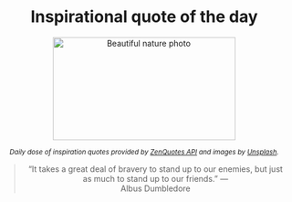 
<div align="center">

# Inspirational quote of the day

<img src="./data/photo.jpeg" alt="Beautiful nature photo" width="320" height="180">

<sub><i>Daily dose of inspiration quotes provided by [ZenQuotes API](https://zenquotes.io/) and images by [Unsplash](https://unsplash.com/).</i></sub>


<blockquote>&ldquo;It takes a great deal of bravery to stand up to our enemies, but just as much to stand up to our friends.&rdquo; &mdash; <footer>Albus Dumbledore</footer></blockquote>

</div>
